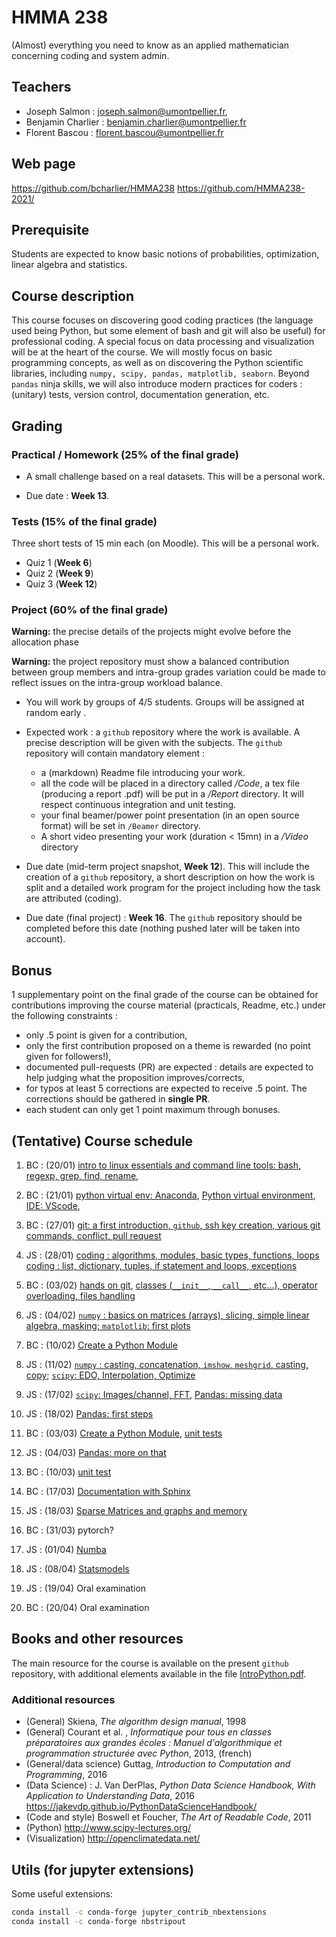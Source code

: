 # HMMA 238

(Almost) everything you need to know as an applied mathematician concerning coding and system admin.

## Teachers

- Joseph Salmon : joseph.salmon@umontpellier.fr,
- Benjamin Charlier : benjamin.charlier@umontpellier.fr
- Florent Bascou : florent.bascou@umontpellier.fr

## Web page

<https://github.com/bcharlier/HMMA238>
<https://github.com/HMMA238-2021/>

## Prerequisite

Students are expected to know basic notions of probabilities, optimization, linear algebra and statistics.

## Course description

This course focuses on discovering good coding practices (the language used being Python, but some element of bash and git will also be useful) for professional coding.
A special focus on data processing and visualization will be at the heart of the course.
We will mostly focus on basic programming concepts, as well as on discovering the Python scientific libraries, including ```numpy, scipy, pandas, matplotlib, seaborn```.
Beyond `pandas` ninja skills, we will also introduce modern practices for coders : (unitary) tests, version control, documentation generation, etc.

## Grading

### Practical / Homework (25% of the final grade)

- A small challenge based on a real datasets. This will be a personal work.

- Due date : **Week 13**.

### Tests (15% of the final grade)
Three short tests of 15 min each (on Moodle). This will be a personal work.

- Quiz 1 (**Week 6**)
- Quiz 2 (**Week 9**)
- Quiz 3 (**Week 12**)

### Project (60% of the final grade)

**Warning:** the precise details of the projects might evolve before the allocation phase

**Warning:** the project repository must show a balanced contribution between group members and intra-group grades variation could be made to reflect issues on the intra-group workload balance.

- You will work by groups of 4/5 students.  Groups will be assigned at random early .

- Expected work : a ```github``` repository where the work is available.
    A precise description will be given with the subjects.
    The ```github``` repository will contain mandatory element :
    - a (markdown) Readme file introducing your work.
    - all the code will be placed in a directory called */Code*, a tex file (producing a report .pdf) will be put in a */Report* directory. It will respect continuous integration and unit testing.
    - your final beamer/power point presentation (in an open source format) will be set in `/Beamer` directory.
    - A short video presenting your work (duration < 15mn) in a */Video* directory

- Due date (mid-term project snapshot, **Week 12**). This will include the creation of a ```github``` repository, a short description on how the work is split and a detailed work program for the project including how the task are attributed (coding).

- Due date (final project) : **Week 16**. The ```github``` repository should be completed before this date (nothing pushed later will be taken into account).



## Bonus

1 supplementary point on the final grade of the course can be obtained for contributions improving the course material (practicals, Readme, etc.) under the following constraints :

- only .5 point is given for a contribution,
- only the first contribution proposed on a theme is rewarded (no point given for followers!),
- documented pull-requests (PR) are expected : details are expected to help judging what the proposition improves/corrects,
- for typos at least 5 corrections are expected to receive .5 point. The corrections should be gathered in **single PR**.
- each student can only get 1 point maximum through bonuses.

## (Tentative) Course schedule

1. BC : (20/01) [intro to linux essentials and command line tools: bash, regexp, grep, find, rename](Bash/),

2. BC : (21/01) [python virtual env: Anaconda](Venv/), [Python virtual environment](Venv/), [IDE: VScode](IDE/),

3. BC : (27/01) [git: a first introduction, `github`, ssh key creation, various git commands, conflict, pull request](Git/)

4. JS : (28/01) [coding : algorithms, modules, basic types, functions, loops](Intro-Python/) [coding : list, dictionary, tuples, if statement and loops, exceptions](Intro-Python/)

5. BC : (03/02) [hands on git](Git/), [classes (`__init__`, `__call__`, etc...), operator overloading, files handling](Intro-Python/)

6. JS : (04/02) [`numpy` : basics on matrices (arrays), slicing, simple linear algebra, masking; `matplotlib`: first plots](Numpy-Matplotlib/)

7. BC : (10/02) [Create a Python Module](Python-modules/)

8. JS : (11/02) [`numpy` : casting, concatenation, `imshow`, `meshgrid`, casting, copy](Numpy-Matplotlib/);  [`scipy`: EDO, Interpolation, Optimize](Scipy/)

9. JS : (17/02) [`scipy`: Images/channel, FFT](Scipy/), [Pandas: missing data](Pandas/)

10. JS : (18/02) [Pandas: first steps](Pandas/)

11. BC : (03/03) [Create a Python Module](Python-modules/), [unit tests](Tests-CI/)

12. JS : (04/03) [Pandas: more on that](Pandas/)

13. BC : (10/03) [unit test](Tests-CI/)

14. BC : (17/03) [Documentation with Sphinx](Docs/)

15. JS : (18/03) [Sparse Matrices and graphs and memory](TempsMemoire/)

16. BC : (31/03) pytorch? 

17. JS : (01/04) [Numba](Numba/)

18. JS : (08/04) [Statsmodels](Statsmodels/)

19. JS : (19/04) Oral examination

20. BC : (20/04) Oral examination

## Books and other resources

The main resource for the course is available on the present `github` repository, with additional elements available in the file [IntroPython.pdf](http://josephsalmon.eu/enseignement/Montpellier/HLMA310/IntroPython.pdf).

### Additional resources

- (General) Skiena, *The algorithm design manual*, 1998
- (General) Courant et al. , *Informatique pour tous en classes préparatoires aux grandes écoles : Manuel d'algorithmique et programmation structurée avec Python*,
2013, (french)
- (General/data science) Guttag, *Introduction to Computation and Programming*,
2016
- (Data Science) : J. Van DerPlas, *Python Data Science Handbook, With Application to Understanding Data*, 2016
<https://jakevdp.github.io/PythonDataScienceHandbook/>
- (Code and style) Boswell et Foucher, *The Art of Readable Code*, 2011
- (Python) <http://www.scipy-lectures.org/>
- (Visualization) <http://openclimatedata.net/>

## Utils (for jupyter extensions)

Some useful extensions:

```bash
conda install -c conda-forge jupyter_contrib_nbextensions
conda install -c conda-forge nbstripout
```
